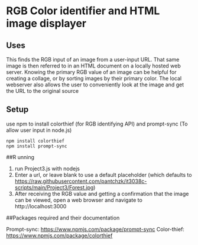 # RGB Color identifier and HTML image displayer

## Uses

This finds the RGB input of an image from a user-input URL. That same image is then referred to in an HTML document on a locally hosted web server.
Knowing the primary RGB value of an image can be helpful for creating a collage, or by sorting images by their primary color.
The local webserver also allows the user to conveniently look at the image and get the URL to the original source

## Setup

use npm to install colorthief (for RGB identifying API) and prompt-sync (To allow user input in node.js)

```
npm install colorthief
npm install prompt-sync
```

##R unning

1. run Project3.js with nodejs 
2. Enter a url, or leave blank to use a default placeholder (which defaults to https://raw.githubusercontent.com/pantchzk/it3038c-scripts/main/Project3/Forest.jpg)
3. After receiving the RGB value and getting a confirmation that the image can be viewed, open a web browser and navigate to http://localhost:3000


##Packages required and their documentation

Prompt-sync: https://www.npmjs.com/package/prompt-sync
Color-thief: https://www.npmjs.com/package/colorthief
